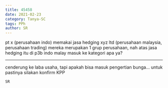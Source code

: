 ```yaml
---
title: 45458
date: 2021-02-23
category: Tanya-SC
tags: PPh
author: SR
---
```


pt x (perusahaan indo) memakai jasa hedging xyz ltd (perusahaan malaysia, perusahaan trading) mereka merupakan 1 grup perusahaan, nah atas jasa hedging itu di p3b indo malay masuk ke kategori apa ya?

---

cenderung ke laba usaha, tapi apakah bisa masuk pengertian bunga... untuk pastinya silakan konfirm KPP

`SR`

